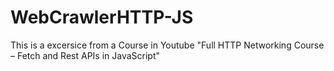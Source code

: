 # WebCrawlerHTTP-JS
This is a excersice from a Course in Youtube "Full HTTP Networking Course – Fetch and Rest APIs in JavaScript"
